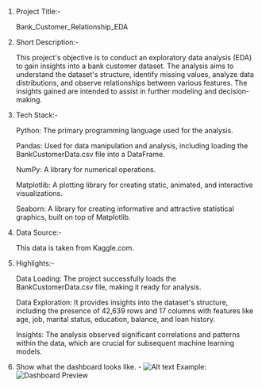 1.	Project Title:-

  	Bank_Customer_Relationship_EDA

2.	Short Description:-

  	This project's objective is to conduct an exploratory data analysis (EDA) to gain insights into a bank customer dataset. The analysis aims to understand the dataset's        structure, identify missing values, analyze data distributions, and observe relationships between various features. The insights gained are intended to assist in further     modeling and decision-making.

3.	Tech Stack:-

  	Python: The primary programming language used for the analysis.

    Pandas: Used for data manipulation and analysis, including loading the BankCustomerData.csv file into a DataFrame.

    NumPy: A library for numerical operations.

    Matplotlib: A plotting library for creating static, animated, and interactive visualizations.

    Seaborn: A library for creating informative and attractive statistical graphics, built on top of Matplotlib.

4.	Data Source:-

  	This data is taken from Kaggle.com.

5.	Highlights:-

  	Data Loading: The project successfully loads the BankCustomerData.csv file, making it ready for analysis.

    Data Exploration: It provides insights into the dataset's structure, including the presence of 42,639 rows and 17 columns with features like age, job, marital status,        education, balance, and loan history.

    Insights: The analysis observed significant correlations and patterns within the data, which are crucial for subsequent machine learning models.
  	
6.  Show what the dashboard looks like. - ![Alt text](https://github.com/username/repo/assets/image.png)
    Example: ![Dashboard Preview](https://github.com/VikasSharma6/Bank_customer_relationship_EDA/blob/main/bank-finance.avif,https://github.com/VikasSharma6/Bank_customer_relationship_EDA/blob/main/Bank.avif)

